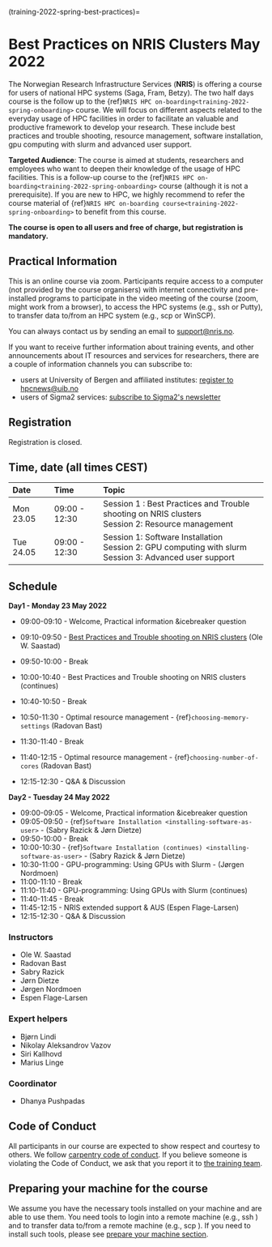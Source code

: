 (training-2022-spring-best-practices)=

# Best Practices on NRIS Clusters May 2022

The Norwegian Research Infrastructure Services (**NRIS**) is offering
a course for users of national HPC systems (Saga, Fram, Betzy). 
The two half days course is the follow up to the {ref}`NRIS HPC on-boarding<training-2022-spring-onboarding>`
course. We will focus on different aspects related to the everyday usage
of HPC facilities in order to facilitate an valuable and productive framework
to develop your research. These include best practices and trouble shooting,
resource management, software installation, gpu computing with slurm and advanced 
user support. 

**Targeted Audience**: The course is aimed at students, researchers and employees
who want to deepen their knowledge of the usage of HPC facilities. This is a follow-up
course to the {ref}`NRIS HPC on-boarding<training-2022-spring-onboarding>` course (although it is not a prerequisite). 
If you are new to HPC, we highly recommend to refer the course material of {ref}`NRIS HPC on-boarding course<training-2022-spring-onboarding>` to benefit from this course.

**The course is open to all users and free of charge, but registration is mandatory.**

## **Practical Information**

This is an online course via zoom. Participants require access to a computer
(not provided by the course organisers) with internet connectivity and
pre-installed programs to participate in the video meeting of the course (zoom,
might work from a browser), to access the HPC systems (e.g., ssh or Putty), to
transfer data to/from an HPC system (e.g., scp or WinSCP).

You can always contact us by sending an email to [support@nris.no](mailto:support@nris.no).

If you want to receive further information about training events, and other announcements about IT resources and services for researchers, there are a couple of information channels you can subscribe to:
- users at University of Bergen and affiliated institutes: [register to hpcnews@uib.no](https://mailman.uib.no/listinfo/hpcnews)
- users of Sigma2 services: [subscribe to Sigma2's newsletter](https://sigma2.us13.list-manage.com/subscribe?u=4fd109ad79a5dca6dde7e4997&id=59b164c7b6)

## **Registration**

Registration is closed.

## Time, date (all times CEST)
|   Date    |  Time   |  Topic  |
| :----------- | :----------- | :---------- |
| Mon 23.05    | 09:00 - 12:30 | Session 1 : Best Practices and Trouble shooting on NRIS clusters <br> Session 2: Resource management |
| Tue 24.05    | 09:00 - 12:30 | Session 1: Software Installation <br> Session 2: GPU computing with slurm <br> Session 3: Advanced user support |

## Schedule

**Day1 - Monday 23 May 2022**

- 09:00-09:10 - Welcome, Practical information &icebreaker question
- 09:10-09:50 - [Best Practices and Trouble shooting on NRIS clusters](https://drive.google.com/drive/folders/1fHC43LPvysnAuqEzojBEQLQR0184ShIj) (Ole W. Saastad)
- 09:50-10:00 - Break
- 10:00-10:40 - Best Practices and Trouble shooting on NRIS clusters (continues)

- 10:40-10:50 - Break
- 10:50-11:30 - Optimal resource management - {ref}`choosing-memory-settings` (Radovan Bast)
- 11:30-11:40 - Break
- 11:40-12:15 - Optimal resource management - {ref}`choosing-number-of-cores` (Radovan Bast)

- 12:15-12:30 - Q&A & Discussion


**Day2 - Tuesday 24 May 2022**

- 09:00-09:05 - Welcome, Practical information &icebreaker question
- 09:05-09:50 - {ref}`Software Installation <installing-software-as-user>` - (Sabry Razick & Jørn Dietze)
- 09:50-10:00 - Break
- 10:00-10:30 - {ref}`Software Installation (continues) <installing-software-as-user>` - (Sabry Razick & Jørn Dietze)
- 10:30-11:00 - GPU-programming: Using GPUs with Slurm - (Jørgen Nordmoen)
- 11:00-11:10 - Break
- 11:10-11:40 - GPU-programming: Using GPUs with Slurm (continues)
- 11:40-11:45 - Break
- 11:45-12:15 - NRIS extended support & AUS (Espen Flage-Larsen)
- 12:15-12:30 - Q&A & Discussion

### Instructors 

- Ole W. Saastad
- Radovan Bast
- Sabry Razick
- Jørn Dietze
- Jørgen Nordmoen
- Espen Flage-Larsen

### Expert helpers

- Bjørn Lindi
- Nikolay Aleksandrov Vazov
- Siri Kallhovd
- Marius Linge

### Coordinator

- Dhanya Pushpadas

## Code of Conduct

All participants in our course are expected to show respect and courtesy to
others. We follow [carpentry code of
conduct](https://docs.carpentries.org/topic_folders/policies/code-of-conduct.html#code-of-conduct-detailed-view).
If you believe someone is violating the Code of Conduct, we ask that you report
it to [the training team](mailto:training@nris.no).

## Preparing your machine for the course

We assume you have the necessary tools installed on your machine and are able
to use them. You need tools to login into a remote machine (e.g., ssh )
and to transfer data to/from a remote machine (e.g., scp ). If you
need to install such tools, please see [prepare your machine
section](https://wiki.uib.no/hpcdoc/index.php/HPC_and_NIRD_toolkit_course_fall_2020#Preparing_your_machine_for_the_course).
